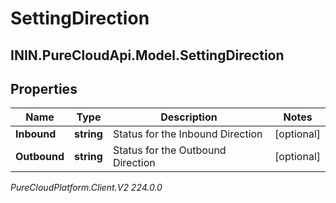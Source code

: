 # SettingDirection

## ININ.PureCloudApi.Model.SettingDirection

## Properties

|Name | Type | Description | Notes|
|------------ | ------------- | ------------- | -------------|
| **Inbound** | **string** | Status for the Inbound Direction | [optional] |
| **Outbound** | **string** | Status for the Outbound Direction | [optional] |



_PureCloudPlatform.Client.V2 224.0.0_
